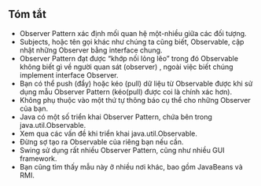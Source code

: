 ﻿## Tóm tắt
- Observer Pattern xác định mối quan hệ một-nhiều giữa các đối tượng.
- Subjects, hoặc tên gọi khác như chúng ta cũng biết, Observable, cập nhật những Observer bằng interface chung.
- Observer Pattern đạt được “khớp nối lỏng lẽo” trong đó Observable không biết gì về người quan sát (observer) , ngoài việc biết chúng implement interface Observer.
- Bạn có thể push (đẩy) hoặc kéo (pull) dữ liệu từ Observable được khi sử dụng mẫu Observer Pattern (kéo(pull) được coi là chính xác hơn).
- Không phụ thuộc vào một thứ tự thông báo cụ thể cho những Observer của bạn.
- Java có một số triển khai Observer Pattern, chứa bên trong java.util.Observable.
- Xem qua các vấn đề khi triển khai java.util.Observable.
- Đừng sợ tạo ra Observable của riêng bạn nếu cần.
- Swing sử dụng rất nhiều Observer Pattern, cũng như nhiều GUI framework.
- Bạn cũng tìm thấy mẫu này ở nhiều nơi khác, bao gồm JavaBeans và RMI.